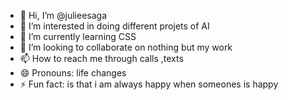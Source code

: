 - 👋 Hi, I’m @julieesaga
- 👀 I’m interested in doing different projets of AI
- 🌱 I’m currently learning CSS
- 💞️ I’m looking to collaborate on nothing but my work
- 📫 How to reach me through calls ,texts
- 😄 Pronouns: life changes
- ⚡ Fun fact: is that i am always happy when someones is happy

<!---
julieesaga/julieesaga is a ✨ special ✨ repository because its `README.md` (this file) appears on your GitHub profile.
You can click the Preview link to take a look at your changes.
--->
